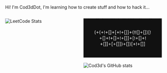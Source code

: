 Hi! I'm Cod3dDot, I'm learning how to create stuff and how to hack it...

<div style="display:flex; flex-direction: row;">

<div style="width:50%">

![LeetCode Stats](https://leetcard.jacoblin.cool/cod3ddot?theme=dark&font=Fira%20Code&ext=activity)

</div>

<div style="width:50%">
  
![Svg](/assets/code.svg)

![Cod3d's GitHub stats](https://github-readme-stats.vercel.app/api?username=cod3ddot)

</div>

</div>
